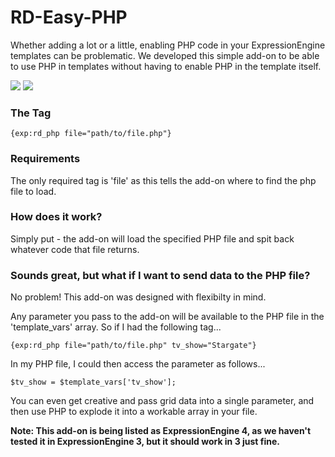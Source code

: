 # RD-Easy-PHP
Whether adding a lot or a little, enabling PHP code in your ExpressionEngine templates can be problematic. We developed this simple add-on to be able to use PHP in templates without having to enable PHP in the template itself.

![](https://img.shields.io/badge/ExpressionEngine-3-3784B0.svg)
![](https://img.shields.io/badge/ExpressionEngine-4-3784B0.svg)

### The Tag
```
{exp:rd_php file="path/to/file.php"}
```

### Requirements
The only required tag is 'file' as this tells the add-on where to find the php file to load.

### How does it work?
Simply put - the add-on will load the specified PHP file and spit back whatever code that file returns.

### Sounds great, but what if I want to send data to the PHP file?
No problem! This add-on was designed with flexibilty in mind.

Any parameter you pass to the add-on will be available to the PHP file in the 'template_vars' array. So if I had the following tag...

```
{exp:rd_php file="path/to/file.php" tv_show="Stargate"}
```

In my PHP file, I could then access the parameter as follows...

```
$tv_show = $template_vars['tv_show'];
```

You can even get creative and pass grid data into a single parameter, and then use PHP to explode it into a workable array in your file.

**Note: This add-on is being listed as ExpressionEngine 4, as we haven't tested it in ExpressionEngine 3, but it should work in 3 just fine.**
